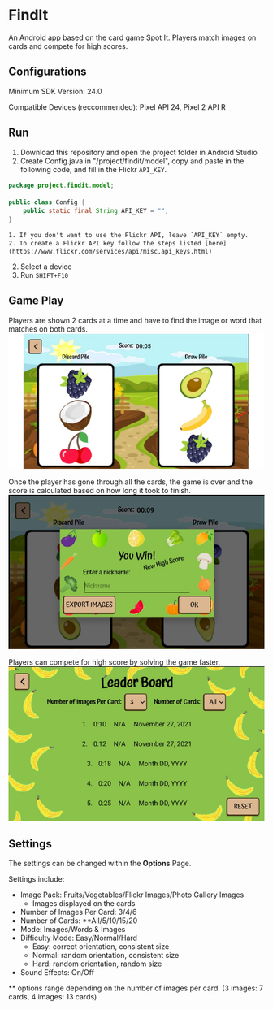 # FindIt
An Android app based on the card game Spot It. Players match images on cards and compete for high scores.

## Configurations
Minimum SDK Version: 24.0

Compatible Devices (reccommended): Pixel API 24, Pixel 2 API R

## Run
1. Download this repository and open the project folder in Android Studio
2. Create Config.java in "/project/findit/model", copy and paste in the following code, and fill in the Flickr `API_KEY`.
  ```Java
  package project.findit.model;

  public class Config {
      public static final String API_KEY = "";
  }
  ```
    1. If you don't want to use the Flickr API, leave `API_KEY` empty.
    2. To create a Flickr API key follow the steps listed [here](https://www.flickr.com/services/api/misc.api_keys.html)
2. Select a device
3. Run `SHIFT+F10`

## Game Play
Players are shown 2 cards at a time and have to find the image or word that matches on both cards.
![picture alt](./findit-playing.png)

Once the player has gone through all the cards, the game is over and the score is calculated based on how long it took to finish.
![picture alt](./game-finished.jpg)

Players can compete for high score by solving the game faster.
![picture alt](./leaderboard.jpg)

## Settings
The settings can be changed within the __Options__ Page.

Settings include:
* Image Pack: Fruits/Vegetables/Flickr Images/Photo Gallery Images
  * Images displayed on the cards
* Number of Images Per Card: 3/4/6
* Number of Cards: **All/5/10/15/20
* Mode: Images/Words & Images
* Difficulty Mode: Easy/Normal/Hard
  * Easy: correct orientation, consistent size
  * Normal: random orientation, consistent size
  * Hard: random orientation, random size
* Sound Effects: On/Off

** options range depending on the number of images per card. (3 images: 7 cards, 4 images: 13 cards)
